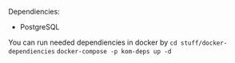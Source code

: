 Dependiencies:
- PostgreSQL

You can run needed dependiencies in docker by
`cd stuff/docker-dependiencies`
`docker-compose -p kom-deps up -d`